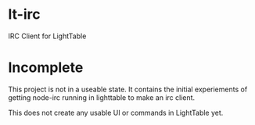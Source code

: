 lt-irc
======

IRC Client for LightTable


Incomplete
==============

This project is not in a useable state. It contains the initial experiements of getting node-irc running in lighttable to make an irc client.

This does not create any usable UI or commands in LightTable yet.

